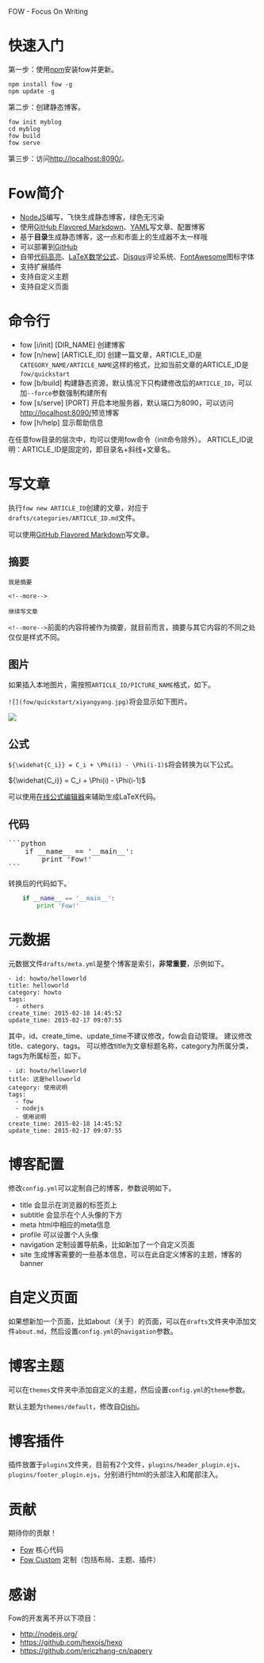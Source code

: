 FOW - Focus On Writing

<!--more-->

快速入门
========

第一步：使用[npm](https://npmjs.org/)安装fow并更新。

```
npm install fow -g
npm update -g

```

第二步：创建静态博客。

```
fow init myblog
cd myblog
fow build
fow serve
```

第三步：访问<http://localhost:8090/>。

Fow简介
=======

- [NodeJS](http://nodejs.org/)编写，飞快生成静态博客，绿色无污染
- 使用[GitHub Flavored Markdown](https://help.github.com/articles/github-flavored-markdown/)、[YAML](http://www.yaml.org/)写文章、配置博客
- 基于**目录**生成静态博客，这一点和市面上的生成器不太一样哦
- 可以部署到[GitHub](https://github.com/)
- 自带[代码高亮](http://code.google.com/p/google-code-prettify/)、[LaTeX数学公式](http://www.mathjax.org/)、[Disqus](https://disqus.com/)评论系统、[FontAwesome](http://fortawesome.github.io/Font-Awesome/)图标字体
- 支持扩展插件
- 支持自定义主题
- 支持自定义页面

命令行
======

- fow [i/init] [DIR_NAME]
创建博客
- fow [n/new] [ARTICLE_ID]
创建一篇文章，ARTICLE_ID是`CATEGORY_NAME/ARTICLE_NAME`这样的格式，比如当前文章的ARTICLE_ID是`fow/quickstart`
- fow [b/build]
构建静态资源，默认情况下只构建修改后的`ARTICLE_ID`，可以加`--force`参数强制构建所有
- fow [s/serve] [PORT]
开启本地服务器，默认端口为8090，可以访问<http://localhost:8090/>预览博客
- fow [h/help]
显示帮助信息

在任意fow目录的层次中，均可以使用fow命令（init命令除外）。
ARTICLE_ID说明：ARTICLE_ID是固定的，即目录名+斜线+文章名。

写文章
======

执行`fow new ARTICLE_ID`创建的文章，对应于`drafts/categories/ARTICLE_ID.md`文件。

可以使用[GitHub Flavored Markdown](https://help.github.com/articles/github-flavored-markdown/)写文章。

## 摘要

```
我是摘要

<!--more-->

继续写文章

```

`<!--more-->`前面的内容将被作为摘要，就目前而言，摘要与其它内容的不同之处仅仅是样式不同。

## 图片

如果插入本地图片，需按照`ARTICLE_ID/PICTURE_NAME`格式，如下。

`![](fow/quickstart/xiyangyang.jpg)`将会显示如下图片。

![](fow/quickstart/xiyangyang.jpg)

## 公式

`${\widehat{C_i}} = C_i + \Phi(i) - \Phi(i-1)$`将会转换为以下公式。

${\widehat{C_i}} = C_i + \Phi(i) - \Phi(i-1)$

可以使用[在线公式编辑器](http://www.codecogs.com/latex/eqneditor.php?lang=zh-cn)来辅助生成LaTeX代码。


## 代码

<pre>
```python
    if __name__ == '__main__':
        print 'Fow!'
```
</pre>

转换后的代码如下。

```python
    if __name__ == '__main__':
        print 'Fow!'
```

元数据
======

元数据文件`drafts/meta.yml`是整个博客是索引，**非常重要**，示例如下。

```
- id: howto/helloworld
title: helloworld
category: howto
tags:
  - others
create_time: 2015-02-18 14:45:52
update_time: 2015-02-17 09:07:55
```

其中，id、create_time、update_time不建议修改，fow会自动管理。
建议修改title、category、tags。
可以修改title为文章标题名称，category为所属分类，tags为所属标签，如下。

```
- id: howto/helloworld
title: 这是helloworld
category: 使用说明
tags:
  - fow
  - nodejs
  - 使用说明
create_time: 2015-02-18 14:45:52
update_time: 2015-02-17 09:07:55
```

博客配置
========

修改`config.yml`可以定制自己的博客，参数说明如下。

- title
会显示在浏览器的标签页上
- subtitle
会显示在个人头像的下方
- meta
html中相应的meta信息
- profile
可以设置个人头像
- navigation
定制设置导航条，比如新加了一个自定义页面
- site
生成博客需要的一些基本信息，可以在此自定义博客的主题，博客的banner

自定义页面
=========

如果想新加一个页面，比如about（关于）的页面，可以在`drafts`文件夹中添加文件`about.md`，然后设置`config.yml`的`navigation`参数。

博客主题
========

可以在`themes`文件夹中添加自定义的主题，然后设置`config.yml`的`theme`参数。

默认主题为`themes/default`，修改自[Oishi](https://github.com/henryhuang/oishi/)。


博客插件
========

插件放置于`plugins`文件夹，目前有2个文件，`plugins/header_plugin.ejs`、`plugins/footer_plugin.ejs`，分别进行html的头部注入和尾部注入。

贡献
====

期待你的贡献！

- [Fow](https://github.com/zhangxiaoyang/fow) 核心代码
- [Fow Custom](https://github.com/zhangxiaoyang/fow-custom) 定制（包括布局、主题、插件）

感谢
====

Fow的开发离不开以下项目：

- <http://nodejs.org/>
- <https://github.com/hexojs/hexo>
- <https://github.com/ericzhang-cn/papery>
